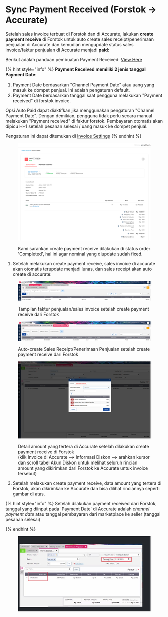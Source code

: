 # Sync Payment Received (Forstok → Accurate)

Setelah sales invoice terbuat di Forstok dan di Accurate, lakukan **create payment receive** di Forstok untuk auto create sales receipt/penerimaan penjualan di Accurate dan kemudian mengupdate status sales invoice/faktur penjualan di Accurate menjadi **paid:**

&#x20;Berikut adalah panduan pembuatan Payment Received: [View Here](../../payment-receive/)

{% hint style="info" %}
**Payment Received memiliki 2 jenis tanggal Payment Date**:

1. Payment Date berdasarkan "Channel Payment Date" atau uang yang masuk ke dompet penjual. Ini adalah pengaturan default.
2. Payment Date berdasarkan tanggal saat pengguna melakukan "Payment received" di forstok invoice.

Opsi Auto Paid dapat diaktifkan jika menggunakan pengaturan "Channel Payment Date". Dengan demikian, pengguna tidak perlu secara manual melakukan "Payment received" di faktur forstok. Pembayaran otomatis akan dipicu H+1 setelah pesanan selesai / uang masuk ke dompet penjual.



Pengaturan ini dapat ditemukan di [Invoice Settings](https://app.forstok.com/dashboard/settings/invoices)
{% endhint %}

<figure><img src="../../../.gitbook/assets/image (6) (1) (2).png" alt=""><figcaption><p>Kami sarankan create payment receive dilakukan di status order 'Completed', hal ini agar nominal yang diupdate sudah fixed.</p></figcaption></figure>

1. Setelah melakukan create payment receive, sales invoice di accurate akan otomatis terupdate menjadi lunas, dan sales receipt akan auto create di accurate:

<figure><img src="../../../.gitbook/assets/image (1) (6) (1).png" alt=""><figcaption><p>Tampilan faktur penjualan/sales invoice setelah create payment receive dari Forstok</p></figcaption></figure>

<figure><img src="../../../.gitbook/assets/image (3) (1) (2).png" alt=""><figcaption><p>Auto-create Sales Receipt/Penerimaan Penjualan setelah create payment receive dari Forstok</p></figcaption></figure>

<figure><img src="../../../.gitbook/assets/image (1) (6).png" alt=""><figcaption><p>Detail amount yang tertera di Accurate setelah dilakukan create payment receive di Forstok<br>(klik Invoice di Accurate --> Informasi Diskon --> arahkan kursor dan scroll tabel Akun Diskon untuk melihat seluruh rincian amount yang dikirimkan dari Forstok ke Accurate untuk invoice tersebut)</p></figcaption></figure>

3. Setelah melakukan create payment receive, data amount yang tertera di Forstok, akan dikirimkan ke Accurate dan bisa dilihat rinciannya seperti gambar di atas.&#x20;



{% hint style="info" %}
Setelah dilakukan payment received dari Forstok, tanggal yang diinput pada 'Payment Date' di Accurate adalah _channel payment date_ atau tanggal pembayaran dari marketplace ke seller (tanggal pesanan selesai)&#x20;


{% endhint %}

<figure><img src="../../../.gitbook/assets/image (458).png" alt=""><figcaption></figcaption></figure>

